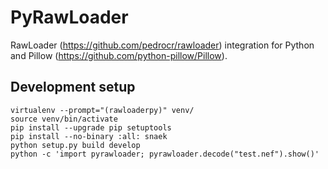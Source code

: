 PyRawLoader
===========
RawLoader (https://github.com/pedrocr/rawloader) integration for Python and
Pillow (https://github.com/python-pillow/Pillow).


Development setup
-----------------
```
virtualenv --prompt="(rawloaderpy)" venv/
source venv/bin/activate
pip install --upgrade pip setuptools
pip install --no-binary :all: snaek
python setup.py build develop
python -c 'import pyrawloader; pyrawloader.decode("test.nef").show()'
```
